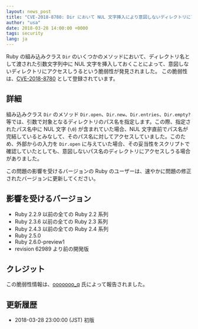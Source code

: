 ```yaml
---
layout: news_post
title: "CVE-2018-8780: Dir において NUL 文字挿入により意図しないディレクトリにアクセスされうる脆弱性について"
author: "usa"
date: 2018-03-28 14:00:00 +0000
tags: security
lang: ja
---
```


Ruby の組み込みクラス `Dir` のいくつかのメソッドにおいて、ディレクトリ名として渡された引数文字列中に NUL 文字を挿入しておくことによって、意図しないディレクトリにアクセスしうるという脆弱性が発見されました。
この脆弱性は、[CVE-2018-8780](http://cve.mitre.org/cgi-bin/cvename.cgi?name=CVE-2018-8780) として登録されています。

## 詳細

組み込みクラス `Dir` のメソッド `Dir.open`、`Dir.new`、`Dir.entries`、`Dir.empty?` 等では、引数で対象となるディレクトリのパス名を指定します。この際、指定されたパス名中に NUL 文字 (`\0`) が含まれていた場合、NUL 文字直前でパス名が完結しているとみなして、そのパス名に対してアクセスしていました。このため、外部からの入力を `Dir.open` に与えていた場合、その妥当性をスクリプトで確認していたとしても、意図しないパス名のディレクトリにアクセスしうる場合がありました。

この問題の影響を受けるバージョンの Ruby のユーザーは、速やかに問題の修正されたバージョンに更新してください。

## 影響を受けるバージョン

* Ruby 2.2.9 以前の全ての Ruby 2.2 系列
* Ruby 2.3.6 以前の全ての Ruby 2.3 系列
* Ruby 2.4.3 以前の全ての Ruby 2.4 系列
* Ruby 2.5.0
* Ruby 2.6.0-preview1
* revision 62989 より前の開発版

## クレジット

この脆弱性情報は、[ooooooo_q](https://hackerone.com/ooooooo_q) 氏によって報告されました。

## 更新履歴

* 2018-03-28 23:00:00 (JST) 初版
